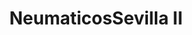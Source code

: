 ---
title: "NeumaticosSevilla II"
url: /sevilla/neumaticossevilla-ii/
shop: reparación de automóviles
---